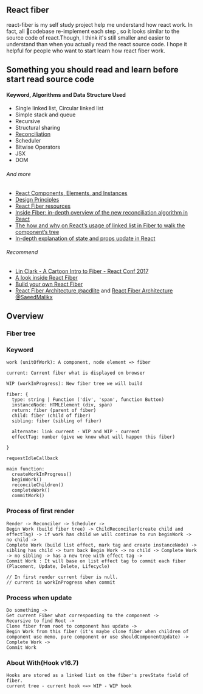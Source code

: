 ## React fiber
react-fiber is my self study project help me understand how react work. In fact, all codebase re-implement each step , so it looks similar to the source code of react.Though, I think it's still smaller and easier to understand than when you actually read the react source code. I hope it helpful for people who want to start learn how react fiber work.

## Something you should read and learn before start read source code

#### Keyword, Algorithms and Data Structure Used
- Single linked list, Circular linked list
- Simple stack and queue
- Recursive
- Structural sharing
- [Reconciliation](https://reactjs.org/docs/reconciliation.html)
- Scheduler
- Bitwise Operators
- JSX
- DOM
###### And more
- [React Components, Elements, and Instances](https://reactjs.org/blog/2015/12/18/react-components-elements-and-instances.html)
- [Design Principles](https://reactjs.org/docs/design-principles.html)
- [React Fiber resources](https://github.com/koba04/react-fiber-resources)
- [Inside Fiber: in-depth overview of the new reconciliation algorithm in React](https://medium.com/react-in-depth/inside-fiber-in-depth-overview-of-the-new-reconciliation-algorithm-in-react-e1c04700ef6e)
- [The how and why on React’s usage of linked list in Fiber to walk the component’s tree](https://medium.com/react-in-depth/the-how-and-why-on-reacts-usage-of-linked-list-in-fiber-67f1014d0eb7)
- [In-depth explanation of state and props update in React
](https://medium.com/react-in-depth/in-depth-explanation-of-state-and-props-update-in-react-51ab94563311)
###### Recommend
- [Lin Clark - A Cartoon Intro to Fiber - React Conf 2017
](https://www.youtube.com/watch?v=ZCuYPiUIONs)
- [A look inside React Fiber
](https://makersden.io/blog/look-inside-fiber/)
- [Build your own React Fiber](https://engineering.hexacta.com/didact-fiber-incremental-reconciliation-b2fe028dcaec)
- [React Fiber Architecture @acdlite](https://github.com/acdlite/react-fiber-architecture) and [React Fiber Architecture @SaeedMalikx](https://github.com/SaeedMalikx/React-Fiber-Architecture)


## Overview

### Fiber tree

### Keyword
  ```
  work (unitOfWork): A component, node element => fiber

  current: Current fiber what is displayed on browser

  WIP (workInProgress): New fiber tree we will build

  fiber: {
    type: string | Function ('div', 'span', function Button)
    instanceNode: HTMLElement (div, span)
    return: fiber (parent of fiber)
    child: fiber (child of fiber)
    sibling: fiber (sibling of fiber)

    alternate: link current - WIP and WIP - current
    effectTag: number (give we know what will happen this fiber)

  }

  requestIdleCallback

  main function:
    createWorkInProgress()
    beginWork()
    reconcileChildren()
    completeWork()
    commitWork()
  ```

### Process of first render
  ```
  Render -> Reconciler -> Scheduler ->
  Begin Work (build fiber tree) -> ChildReconciler(create child and effectTag) -> if work has child we will continue to run beginWork -> no child ->              
  Complete Work (build list effect, mark tag and create instanceNode) -> sibling has child -> turn back Begin Work -> no child -> Complete Work -> no sibling -> has a new tree with effect tag ->
  Commit Work : It will base on list effect tag to commit each fiber (Placement, Update, Delete, Lifecycle)

  // In first render current fiber is null.
  // current is workInProgress when commit
  ```
### Process when update
  ```
  Do something ->
  Get current Fiber what corresponding to the component ->
  Recursive to find Root ->
  Clone fiber from root to component has update ->
  Begin Work from this fiber (it's maybe clone fiber when children of component use memo, pure component or use shouldComponentUpdate) ->
  Complete Work ->
  Commit Work
  ```

### About With(Hook v16.7)
  ```
  Hooks are stored as a linked list on the fiber's prevState field of fiber.
  current tree - current hook <=> WIP - WIP hook

  ```
